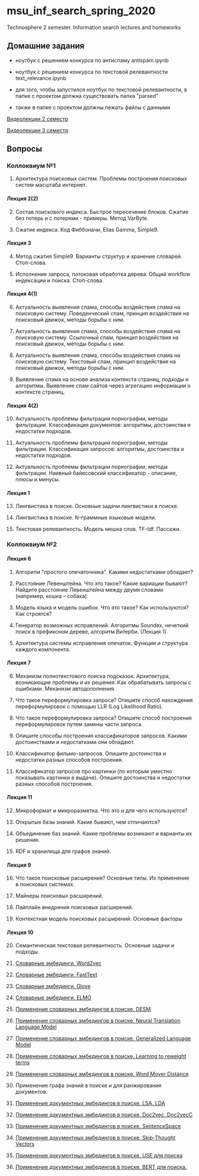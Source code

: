 # msu_inf_search_spring_2020
Technosphere 2 semester. Information search lectures and homeworks

## Домашние задания

* ноутбук с решением конкурса по антиспаму antispam.ipynb

* ноутбук с решением конкурса по текстовой релевантности text_relevance.ipynb

* для того, чтобы запустился ноутбук по текстовой релевантности, в папке с проектом должна существовать папка "parsed"

* также в папке с проектом должны лежать файлы с данными

[Видеолекции 2 семестр](https://www.youtube.com/watch?v=drphXdTSj3w&list=PLrCZzMib1e9o_BlrSB5bFkLq8h2i4pQjz)

[Видеолекции 3 семестр](https://www.youtube.com/watch?v=9p_dR48gpvM&list=PLrCZzMib1e9o7YIhOfJtD1EaneGOGkN-_)

## Вопросы

### Коллоквиум №1

1) Архитектура поисковых систем. Проблемы построения поисковых систем масштаба интернет.

#### Лекция 2(2)

2) Состав поискового индекса. Быстрое пересечение блоков. Сжатие без потерь и с потерями - примеры. Метод VarByte.

3) Сжатие индекса. Код Фиббоначи, Elias Gamma, Simple9.

#### Лекция 3

4) Метод сжатия Simple9. Варианты структур и хранение словарей. Стоп-слова.

5) Исполнение запроса, потоковая обработка дерева. Общий workflow индексации и поиска. Стоп-слова.

#### Лекция 4(1)

6) Актуальность выявления спама, способы воздействия спама на поисковую систему. Поведенческий спам, принцип воздействия на поисковый движок, методы борьбы с ним.

7) Актуальность выявления спама, способы воздействия спама на поисковую систему. Ссылочный спам, принцип воздействия на поисковый движок, методы борьбы с ним.

8) Актуальность выявления спама, способы воздействия спама на поисковую систему. Текстовый спам, принцип воздействия на поисковый движок, методы борьбы с ним.

9) Выявление спама на основе анализа контекста страниц, подходы и алгоритмы. Выявление спам сайтов через агрегацию информации о контексте страниц.

#### Лекция 4(2)

10) Актуальность проблемы фильтрации порнографии, методы фильтрации. Классификация документов: алгоритмы, достоинства и недостатки подходов.

11) Актуальность проблемы фильтрации порнографии, методы фильтрации. Классификация запросов: алгоритмы, достоинства и недостатки подходов.

12) Актуальность проблемы фильтрации порнографии, методы фильтрации. Наивный байесовский классификатор - описание, плюсы и минусы.

#### Лекция 1

13) Лингвистика в поиске. Основные задачи лингвистики в поиске.

14) Лингвистика в поиске. N-граммные языковые модели.

15) Текстовая релевантность. Модель мешка слов. TF-Idf. Пассажи.

### Коллоквиум №2

#### Лекция 6

1) Алгоритм "простого опечаточника". Какими недостатками обладает? 

2) Расстояние Левенштейна. Что это такое? Какие вариации бывают? Найдите расстояние Левенштейна между двумя словами (например, кошка – собака)

3) Модель языка и модель ошибок. Что это такое? Как используются? Как строятся?

4) Генератор возможных исправлений. Алгоритмы Soundex, нечеткий поиск в префиксном дереве, алгоритм Витерби. (Лекция 1)

5) Архитектура системы исправления опечаток. Функции и структура каждого компонента. 

#### Лекция 7

6) Механизм полнотекстового поиска подсказок. Архитектура, возникающие проблемы и их решения. Как обрабатывать запросы с ошибками. Механизм автодополнения.

7) Что такое переформулировка запроса? Опишите способ нахождения переформулировок с помощью LLR (Log Likelihood Ratio).

8) Что такое переформулировка запроса? Опишите способ построения переформулировок путем замены части запроса.

9) Опишите способы построения классификаторов запросов. Какими достоинствами и недостатками они обладают.

10) Классификатор фильмо-запросов. Опишите достоинства и недостатки разных способов построения.

11) Классификатор запросов про картинки (по которым уместно показывать картинки в выдаче). Опишите достоинства и недостатки разных способов построения.

#### Лекция 11

12) Микроформат и микроразметка. Что это и для чего используются? 

13) Открытые базы знаний. Какие бывают, чем отличаются?

14) Объединение баз знаний. Какие проблемы возникают и варианты их решения.

15) RDF и хранилища для графов знаний.

#### Лекция 9

16) Что такое поисковые расширения? Основные типы. Их применение в поисковых системах.

17) Майнеры поисковых расширений. 

18) Пайплайн внедрения поисковых расширений.

19) Контекстная модель поисковых расширений. Основные факторы

#### Лекция 10

20) Семантическая текстовая релевантность. Основные задачи и подходы.

21) [Словарные эмбединги. Word2vec](https://habr.com/ru/company/ods/blog/329410/)

22) [Словарные эмбединги. FastText](https://sysblok.ru/nlp/kak-rabotaet-fasttext-i-gde-ee-primenjat/)

23) [Словарные эмбединги. Glove](https://habr.com/ru/post/435984/)

24) [Словарные эмбединги. ELMO](https://habr.com/ru/post/487358/)

25) [Применение словарных эмбедингов в поиске. DESM](https://arxiv.org/pdf/1602.01137.pdf)

26) [Применение словарных эмбедингов в поиске. Neural Translation Language Model](http://www.zuccon.net/publications/adcs2015_neural_translation_lm.pdf)

27) [Применение словарных эмбедингов в поиске. Generalized Language Model](http://www.cs.unibo.it/~montesi/CBD/Articoli/2015_A%20Word%20Embedding%20based%20Generalized%20Language%20Model%20for%20Information%20Retrieval.pdf)

28) [Применение словарных эмбедингов в поиске. Learning to reweight terms](http://www.cs.cmu.edu/~./gzheng/papers/p575-zheng.pdf)

29) [Применение словарных эмбедингов в поиске. Word Mover Distance](https://towardsdatascience.com/word-distance-between-word-embeddings-cc3e9cf1d632)

30) Применение графа знаний в поиске и для ранжирования документов.

31) [Применение документных эмбедингов в поиске. LSA. LDA](https://habr.com/ru/post/417167/)

32) [Применение документных эмбедингов в поиске. Doc2vec, Doc2vecC](https://arxiv.org/pdf/1707.02377.pdf)

33) [Применение документных эмбедингов в поиске. SentenceSpace](https://arxiv.org/pdf/1709.03856.pdf)

34) [Применение документных эмбедингов в поиске. Skip-Thought Vectors](https://arxiv.org/pdf/1506.06726.pdf)

35) [Применение документных эмбедингов в поиске. USE для поиска](https://static.googleusercontent.com/media/research.google.com/en//pubs/archive/46808.pdf)

36) [Применение документных эмбедингов в поиске. BERT для поиска.](https://habr.com/ru/post/487358/)
